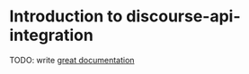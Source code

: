 # Introduction to discourse-api-integration

TODO: write [great documentation](http://jacobian.org/writing/what-to-write/)
